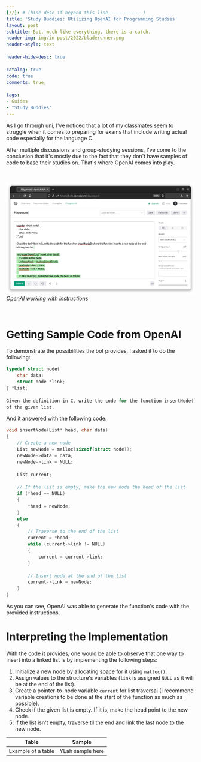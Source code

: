 ```yaml
---
[//]: # (hide desc if beyond this line-------------)
title: 'Study Buddies: Utilizing OpenAI for Programming Studies'
layout: post
subtitle: But, much like everything, there is a catch.
header-img: img/in-post/2022/bladerunner.png
header-style: text

header-hide-desc: true

catalog: true
code: true
comments: true;

tags:
- Guides
- "Study Buddies"
---
```


As I go through uni, I've noticed that a lot of my classmates seem to struggle when it comes to preparing for exams that include writing actual code especially for the language C. <!--more-->

After multiple discussions and group-studying sessions, I've come to the conclusion that it's mostly due to the fact that they don't have samples of code to base their studies on. That's where OpenAI comes into play.

<br>

![OpenAI](/img/in-post/2022/ai.webp)
*OpenAI working with instructions*

<br>

# Getting Sample Code from OpenAI

To demonstrate the possibilities the bot provides, I asked it to do the following:

```c
typedef struct node{
    char data;
    struct node *link;
} *List;

Given the definition in C, write the code for the function insertNode() where the function inserts a new node at the end
of the given list.
```

And it answered with the following code:

```c
void insertNode(List* head, char data)
{
    // Create a new node
    List newNode = malloc(sizeof(struct node));
    newNode->data = data;
    newNode->link = NULL;

    List current;

    // If the list is empty, make the new node the head of the list
    if (*head == NULL)
    {
        *head = newNode;
    }
    else
    {
        // Traverse to the end of the list
        current = *head;
        while (current->link != NULL)
        {
            current = current->link;
        }

        // Insert node at the end of the list
        current->link = newNode;
    }
}
```

As you can see, OpenAI was able to generate the function's code with the provided instructions.

# Interpreting the Implementation

With the code it provides, one would be able to observe that one way to insert into a linked list is by implementing the following
steps:

1. Initialize a new node by allocating space for it using `malloc()`.
2. Assign values to the structure's variables (`link` is assigned `NULL` as it will be at the end of the list).
3. Create a pointer-to-node variable `current` for list traversal (I recommend variable creations to be done at the start of the function as much as possible).
4. Check if the given list is empty. If it is, make the head point to the new node.
5. If the list isn't empty, traverse til the end and link the last node to the new node.

| Table              | Sample           |
|--------------------|------------------|
| Example of a table | YEah sample here |